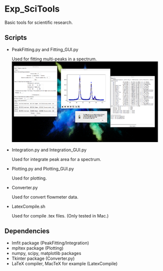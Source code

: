 # Exp_SciTools
Basic tools for scientific research.

## Scripts
* PeakFitting.py and Fitting_GUI.py

    Used for fitting multi-peaks in a spectrum.
![Screenshot](./Examples/PeakFitting/Screenshot.png "Screenshot for Fitting_GUI.py")

* Integration.py and Integration_GUI.py

    Used for integrate peak area for a spectrum.

* Plotting.py and Plotting_GUI.py

    Used for plotting.

* Converter.py

    Used for convert flowmeter data.

* LatexCompile.sh

    Used for compile .tex files. (Only tested in Mac.)

## Dependencies
- lmfit package (PeakFitting/Integration)
- mpltex package (Plotting)
- numpy, scipy, matplotlib packages
- Tkinter package (Converter.py)
- LaTeX compiler, MacTeX for example (LatexCompile)

